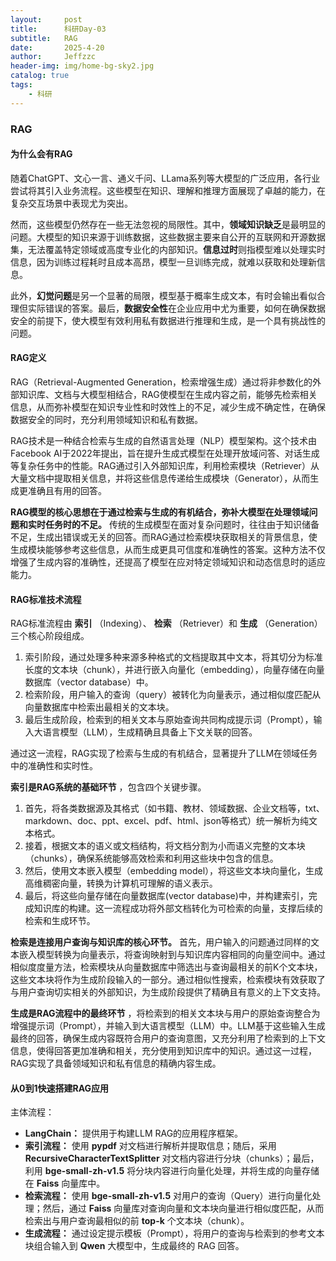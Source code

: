 ```yaml
---
layout:     post
title:      科研Day-03
subtitle:   RAG
date:       2025-4-20
author:     Jeffzzc
header-img: img/home-bg-sky2.jpg
catalog: true
tags:
    - 科研
---
```

### RAG

#### 为什么会有RAG

随着ChatGPT、文心一言、通义千问、LLama系列等大模型的广泛应用，各行业尝试将其引入业务流程。这些模型在知识、理解和推理方面展现了卓越的能力，在复杂交互场景中表现尤为突出。

然而，这些模型仍然存在一些无法忽视的局限性。其中，**领域知识缺乏**是最明显的问题。大模型的知识来源于训练数据，这些数据主要来自公开的互联网和开源数据集，无法覆盖特定领域或高度专业化的内部知识。**信息过时**则指模型难以处理实时信息，因为训练过程耗时且成本高昂，模型一旦训练完成，就难以获取和处理新信息。

此外，**幻觉问题**是另一个显著的局限，模型基于概率生成文本，有时会输出看似合理但实际错误的答案。最后，**数据安全性**在企业应用中尤为重要，如何在确保数据安全的前提下，使大模型有效利用私有数据进行推理和生成，是一个具有挑战性的问题。

#### RAG定义

RAG（Retrieval-Augmented Generation，检索增强生成）通过将非参数化的外部知识库、文档与大模型相结合，RAG使模型在生成内容之前，能够先检索相关信息，从而弥补模型在知识专业性和时效性上的不足，减少生成不确定性，在确保数据安全的同时，充分利用领域知识和私有数据。

RAG技术是一种结合检索与生成的自然语言处理（NLP）模型架构。这个技术由Facebook AI于2022年提出，旨在提升生成式模型在处理开放域问答、对话生成等复杂任务中的性能。RAG通过引入外部知识库，利用检索模块（Retriever）从大量文档中提取相关信息，并将这些信息传递给生成模块（Generator），从而生成更准确且有用的回答。

**RAG模型的核心思想在于通过检索与生成的有机结合，弥补大模型在处理领域问题和实时任务时的不足。** 传统的生成模型在面对复杂问题时，往往由于知识储备不足，生成出错误或无关的回答。而RAG通过检索模块获取相关的背景信息，使生成模块能够参考这些信息，从而生成更具可信度和准确性的答案。这种方法不仅增强了生成内容的准确性，还提高了模型在应对特定领域知识和动态信息时的适应能力。

#### RAG标准技术流程

RAG标准流程由 **索引** （Indexing）、 **检索** （Retriever）和 **生成** （Generation）三个核心阶段组成。

1. 索引阶段，通过处理多种来源多种格式的文档提取其中文本，将其切分为标准长度的文本块（chunk），并进行嵌入向量化（embedding），向量存储在向量数据库（vector database）中。
2. 检索阶段，用户输入的查询（query）被转化为向量表示，通过相似度匹配从向量数据库中检索出最相关的文本块。
3. 最后生成阶段，检索到的相关文本与原始查询共同构成提示词（Prompt），输入大语言模型（LLM），生成精确且具备上下文关联的回答。

通过这一流程，RAG实现了检索与生成的有机结合，显著提升了LLM在领域任务中的准确性和实时性。

**索引是RAG系统的基础环节** ，包含四个关键步骤。

1. 首先，将各类数据源及其格式（如书籍、教材、领域数据、企业文档等，txt、markdown、doc、ppt、excel、pdf、html、json等格式）统一解析为纯文本格式。
2. 接着，根据文本的语义或文档结构，将文档分割为小而语义完整的文本块（chunks），确保系统能够高效检索和利用这些块中包含的信息。
3. 然后，使用文本嵌入模型（embedding model），将这些文本块向量化，生成高维稠密向量，转换为计算机可理解的语义表示。
4. 最后，将这些向量存储在向量数据库(vector database)中，并构建索引，完成知识库的构建。这一流程成功将外部文档转化为可检索的向量，支撑后续的检索和生成环节。

**检索是连接用户查询与知识库的核心环节。** 首先，用户输入的问题通过同样的文本嵌入模型转换为向量表示，将查询映射到与知识库内容相同的向量空间中。通过相似度度量方法，检索模块从向量数据库中筛选出与查询最相关的前K个文本块，这些文本块将作为生成阶段输入的一部分。通过相似性搜索，检索模块有效获取了与用户查询切实相关的外部知识，为生成阶段提供了精确且有意义的上下文支持。

**生成是RAG流程中的最终环节** ，将检索到的相关文本块与用户的原始查询整合为增强提示词（Prompt），并输入到大语言模型（LLM）中。LLM基于这些输入生成最终的回答，确保生成内容既符合用户的查询意图，又充分利用了检索到的上下文信息，使得回答更加准确和相关，充分使用到知识库中的知识。通过这一过程，RAG实现了具备领域知识和私有信息的精确内容生成。

#### 从0到1快速搭建RAG应用

主体流程：

* **LangChain：** 提供用于构建LLM RAG的应用程序框架。
* **索引流程：** 使用 **pypdf** 对文档进行解析并提取信息；随后，采用 **RecursiveCharacterTextSplitter** 对文档内容进行分块（chunks）；最后，利用 **bge-small-zh-v1.5** 将分块内容进行向量化处理，并将生成的向量存储在 **Faiss** 向量库中。
* **检索流程：** 使用 **bge-small-zh-v1.5** 对用户的查询（Query）进行向量化处理；然后，通过 **Faiss** 向量库对查询向量和文本块向量进行相似度匹配，从而检索出与用户查询最相似的前 **top-k** 个文本块（chunk）。
* **生成流程：** 通过设定提示模板（Prompt），将用户的查询与检索到的参考文本块组合输入到 **Qwen** 大模型中，生成最终的 RAG 回答。
